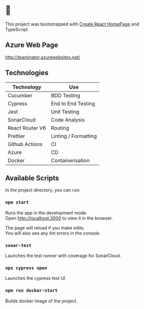 # 🐄

This project was bootstrapped with [Create React HomePage](https://github.com/facebook/create-react-app) and TypeScript.

## Azure Web Page

http://teaminator.azurewebsites.net/

## Technologies

| Technology      | Use                  |
| --------------- | -------------------- |
| Cucumber        | BDD Testing          |
| Cypress         | End to End Testing   |
| Jest            | Unit Testing         |
| SonarCloud      | Code Analysis        |
| React Router V6 | Routing              |
| Prettier        | Linting / Formatting |
| Github Actions  | CI                   |
| Azure           | CD                   |
| Docker          | Containerisation     |

## Available Scripts

In the project directory, you can run:

### `npm start`

Runs the app in the development mode.\
Open [http://localhost:3000](http://localhost:3000) to view it in the browser.

The page will reload if you make edits.\
You will also see any lint errors in the console.

### `sonar-test`

Launches the test runner with coverage for SonarCloud.

### `npx cypress open`

Launches the cypress test UI

### `npm run docker-start`

Builds docker image of the project.
